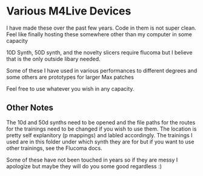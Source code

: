 # Various M4Live Devices 

I have made these over the past few years. Code in them 
is not super clean. Feel like finally hosting these somewhere other than 
my computer in some capacity

10D Synth, 50D synth, and the novelty slicers require flucoma but I 
believe that is the only outside libary needed. 

Some of these I have used in various performances to different degrees and 
some others are prototypes for larger Max patches

Feel free to use whatever you wish in any capacity.  

## Other Notes

The 10d and 50d synths need to be opened and the file paths for the routes for the trainings need to be changed if you wish to use them. The location is pretty self explanitory (p mappings) and labled accordingly. The trainings I used are in this folder under which synth they are for but if you want to use other trainings, see the Flucoma docs. 

Some of these have not been touched in years so if they are messy I apologize but maybe they will do you some good regardless :)

